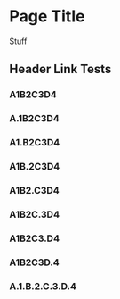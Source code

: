 # Page Title

Stuff

## Header Link Tests

### A1B2C3D4

### A.1B2C3D4

### A1.B2C3D4

### A1B.2C3D4

### A1B2.C3D4

### A1B2C.3D4

### A1B2C3.D4

### A1B2C3D.4

### A.1.B.2.C.3.D.4
